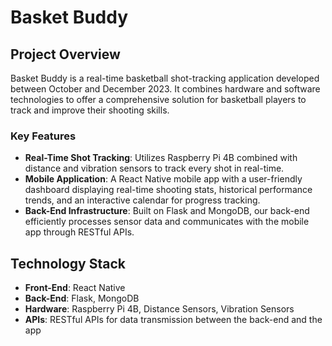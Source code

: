 # Basket Buddy

## Project Overview
Basket Buddy is a real-time basketball shot-tracking application developed between October and December 2023. It combines hardware and software technologies to offer a comprehensive solution for basketball players to track and improve their shooting skills.

### Key Features
- **Real-Time Shot Tracking**: Utilizes Raspberry Pi 4B combined with distance and vibration sensors to track every shot in real-time.
- **Mobile Application**: A React Native mobile app with a user-friendly dashboard displaying real-time shooting stats, historical performance trends, and an interactive calendar for progress tracking.
- **Back-End Infrastructure**: Built on Flask and MongoDB, our back-end efficiently processes sensor data and communicates with the mobile app through RESTful APIs.

## Technology Stack
- **Front-End**: React Native
- **Back-End**: Flask, MongoDB
- **Hardware**: Raspberry Pi 4B, Distance Sensors, Vibration Sensors
- **APIs**: RESTful APIs for data transmission between the back-end and the app
